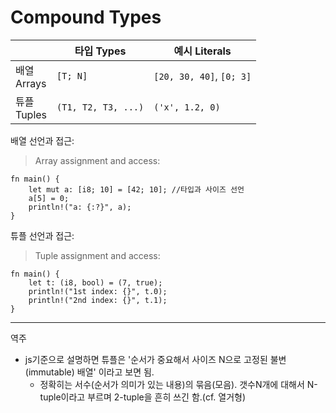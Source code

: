 # Compound Types

|                 | 타입 Types          | 예시 Literals            |
|-----------------|---------------------|--------------------------|
| 배열<br/>Arrays | `[T; N]`            | `[20, 30, 40]`, `[0; 3]` |
| 튜플<br/>Tuples | `(T1, T2, T3, ...)` | `('x', 1.2, 0)`          |

배열 선언과 접근:
> Array assignment and access:

```rust,editable
fn main() {
    let mut a: [i8; 10] = [42; 10]; //타입과 사이즈 선언
    a[5] = 0;
    println!("a: {:?}", a);
}
```

튜플 선언과 접근:
> Tuple assignment and access:

```rust,editable
fn main() {
    let t: (i8, bool) = (7, true);
    println!("1st index: {}", t.0);
    println!("2nd index: {}", t.1);
}
```

---
역주
- js기준으로 설명하면 튜플은 '순서가 중요해서 사이즈 N으로 고정된 불변(immutable) 배열' 이라고 보면 됨.
    - 정확히는 서수(순서가 의미가 있는 내용)의 묶음(모음). 갯수N개에 대해서 N-tuple이라고 부르며 2-tuple을 흔히 쓰긴 함.(cf. 열거형)